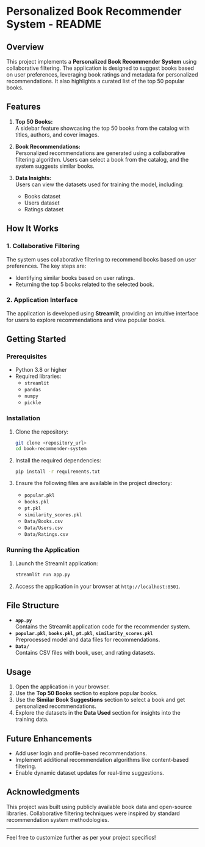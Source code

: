 # Personalized Book Recommender System - README

## Overview
This project implements a **Personalized Book Recommender System** using collaborative filtering. The application is designed to suggest books based on user preferences, leveraging book ratings and metadata for personalized recommendations. It also highlights a curated list of the top 50 popular books.

## Features
1. **Top 50 Books:**  
   A sidebar feature showcasing the top 50 books from the catalog with titles, authors, and cover images.

2. **Book Recommendations:**  
   Personalized recommendations are generated using a collaborative filtering algorithm. Users can select a book from the catalog, and the system suggests similar books.

3. **Data Insights:**  
   Users can view the datasets used for training the model, including:
   - Books dataset
   - Users dataset
   - Ratings dataset

## How It Works
### 1. Collaborative Filtering
The system uses collaborative filtering to recommend books based on user preferences. The key steps are:
   - Identifying similar books based on user ratings.
   - Returning the top 5 books related to the selected book.

### 2. Application Interface
The application is developed using **Streamlit**, providing an intuitive interface for users to explore recommendations and view popular books.

## Getting Started
### Prerequisites
- Python 3.8 or higher
- Required libraries:
  - `streamlit`
  - `pandas`
  - `numpy`
  - `pickle`

### Installation
1. Clone the repository:
   ```bash
   git clone <repository_url>
   cd book-recommender-system
   ```
2. Install the required dependencies:
   ```bash
   pip install -r requirements.txt
   ```

3. Ensure the following files are available in the project directory:
   - `popular.pkl`
   - `books.pkl`
   - `pt.pkl`
   - `similarity_scores.pkl`
   - `Data/Books.csv`
   - `Data/Users.csv`
   - `Data/Ratings.csv`

### Running the Application
1. Launch the Streamlit application:
   ```bash
   streamlit run app.py
   ```

2. Access the application in your browser at `http://localhost:8501`.

## File Structure
- **`app.py`**  
  Contains the Streamlit application code for the recommender system.
- **`popular.pkl`**, **`books.pkl`**, **`pt.pkl`**, **`similarity_scores.pkl`**  
  Preprocessed model and data files for recommendations.
- **`Data/`**  
  Contains CSV files with book, user, and rating datasets.

## Usage
1. Open the application in your browser.
2. Use the **Top 50 Books** section to explore popular books.
3. Use the **Similar Book Suggestions** section to select a book and get personalized recommendations.
4. Explore the datasets in the **Data Used** section for insights into the training data.

## Future Enhancements
- Add user login and profile-based recommendations.
- Implement additional recommendation algorithms like content-based filtering.
- Enable dynamic dataset updates for real-time suggestions.

## Acknowledgments
This project was built using publicly available book data and open-source libraries. Collaborative filtering techniques were inspired by standard recommendation system methodologies.

--- 

Feel free to customize further as per your project specifics!
